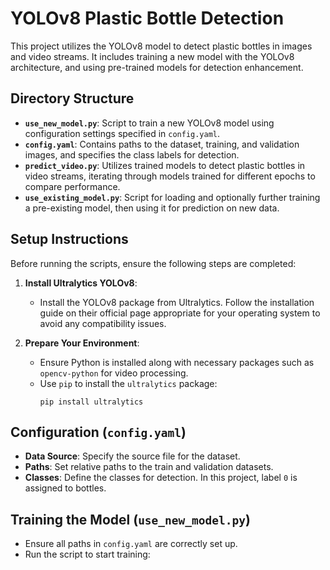 # YOLOv8 Plastic Bottle Detection

This project utilizes the YOLOv8 model to detect plastic bottles in images and video streams. It includes training a new model with the YOLOv8 architecture, and using pre-trained models for detection enhancement.

## Directory Structure

- **`use_new_model.py`**: Script to train a new YOLOv8 model using configuration settings specified in `config.yaml`.
- **`config.yaml`**: Contains paths to the dataset, training, and validation images, and specifies the class labels for detection.
- **`predict_video.py`**: Utilizes trained models to detect plastic bottles in video streams, iterating through models trained for different epochs to compare performance.
- **`use_existing_model.py`**: Script for loading and optionally further training a pre-existing model, then using it for prediction on new data.

## Setup Instructions

Before running the scripts, ensure the following steps are completed:

1. **Install Ultralytics YOLOv8**:
   - Install the YOLOv8 package from Ultralytics. Follow the installation guide on their official page appropriate for your operating system to avoid any compatibility issues.

2. **Prepare Your Environment**:
   - Ensure Python is installed along with necessary packages such as `opencv-python` for video processing.
   - Use `pip` to install the `ultralytics` package:
     ```
     pip install ultralytics
     ```

## Configuration (`config.yaml`)

- **Data Source**: Specify the source file for the dataset.
- **Paths**: Set relative paths to the train and validation datasets.
- **Classes**: Define the classes for detection. In this project, label `0` is assigned to bottles.

## Training the Model (`use_new_model.py`)

- Ensure all paths in `config.yaml` are correctly set up.
- Run the script to start training:

